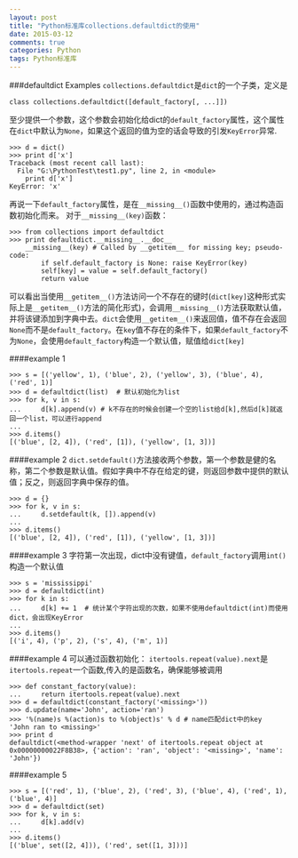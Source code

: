 ```yaml
---
layout: post
title: "Python标准库collections.defaultdict的使用"
date: 2015-03-12
comments: true
categories: Python
tags: Python标准库
---
```

###defaultdict Examples
`collections.defaultdict`是`dict`的一个子类，定义是

    class collections.defaultdict([default_factory[, ...]]) 

至少提供一个参数，这个参数会初始化给dict的`default_factory`属性，这个属性在`dict`中默认为`None`，如果这个返回的值为空的话会导致的引发`KeyError`异常.

```
>>> d = dict()
>>> print d['x']
Traceback (most recent call last):
  File "G:\PythonTest\test1.py", line 2, in <module>
    print d['x']
KeyError: 'x'
```

再说一下`default_factory`属性，是在`__missing__()`函数中使用的，通过构造函数初始化而来。
对于`__missing__(key)`函数：

    >>> from collections import defaultdict
    >>> print defaultdict.__missing__.__doc__
        __missing__(key) # Called by __getitem__ for missing key; pseudo-code:
            if self.default_factory is None: raise KeyError(key)
            self[key] = value = self.default_factory()
            return value

可以看出当使用`__getitem__()`方法访问一个不存在的键时(`dict[key]`这种形式实际上是`__getitem__()`方法的简化形式)，会调用`__missing__()`方法获取默认值，并将该键添加到字典中去。`dict`会使用`__getitem__()`来返回值，值不存在会返回`None`而不是`default_factory`。在`key`值不存在的条件下，如果`default_factory`不为`None`，会使用`default_factory`构造一个默认值，赋值给`dict[key]`

####example 1

```
>>> s = [('yellow', 1), ('blue', 2), ('yellow', 3), ('blue', 4), ('red', 1)]
>>> d = defaultdict(list)  # 默认初始化为list
>>> for k, v in s:
...     d[k].append(v) # k不存在的时候会创建一个空的list给d[k],然后d[k]就返回一个list，可以进行append
...
>>> d.items()
[('blue', [2, 4]), ('red', [1]), ('yellow', [1, 3])]
```

####example 2
`dict.setdefault()`方法接收两个参数，第一个参数是健的名称，第二个参数是默认值。假如字典中不存在给定的键，则返回参数中提供的默认值；反之，则返回字典中保存的值。

```
>>> d = {}
>>> for k, v in s:
...     d.setdefault(k, []).append(v)
...
>>> d.items()
[('blue', [2, 4]), ('red', [1]), ('yellow', [1, 3])]
```

####example 3
字符第一次出现，dict中没有键值，`default_factory`调用`int()`构造一个默认值

```
>>> s = 'mississippi'
>>> d = defaultdict(int)
>>> for k in s:
...     d[k] += 1  # 统计某个字符出现的次数，如果不使用defaultdict(int)而使用dict，会出现KeyError
...
>>> d.items()
[('i', 4), ('p', 2), ('s', 4), ('m', 1)]
```

####example 4
可以通过函数初始化：
`itertools.repeat(value).next`是`itertools.repeat`一个函数,传入的是函数名，确保能够被调用

```
>>> def constant_factory(value):
...     return itertools.repeat(value).next
>>> d = defaultdict(constant_factory('<missing>'))
>>> d.update(name='John', action='ran')
>>> '%(name)s %(action)s to %(object)s' % d # name匹配dict中的key
'John ran to <missing>'
>>> print d
defaultdict(<method-wrapper 'next' of itertools.repeat object at 0x00000000022F8B38>, {'action': 'ran', 'object': '<missing>', 'name': 'John'})
```

####example 5

```
>>> s = [('red', 1), ('blue', 2), ('red', 3), ('blue', 4), ('red', 1), ('blue', 4)]
>>> d = defaultdict(set)
>>> for k, v in s:
...     d[k].add(v)
...
>>> d.items()
[('blue', set([2, 4])), ('red', set([1, 3]))]
```